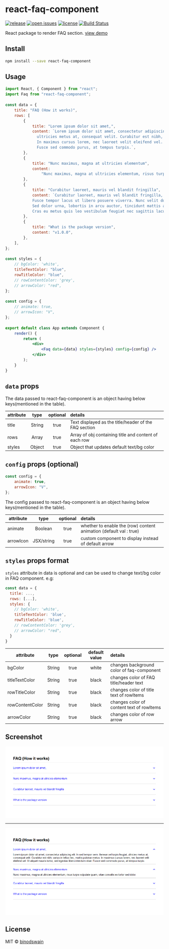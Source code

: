 # react-faq-component

[![release](https://badgen.net/npm/v/react-faq-component)](https://www.npmjs.com/package/react-faq-component)
[![open issues](https://badgen.net/github/open-issues/binodswain/react-faq-component)](https://github.com/binodswain/react-faq-component/issues)
[![license](https://badgen.net/github/license/binodswain/react-faq-component)](https://github.com/binodswain/react-faq-component/blob/master/LICENSE)
[![Build Status](https://travis-ci.com/binodswain/react-faq-component.svg?branch=master)](https://travis-ci.com/binodswain/react-faq-component)

React package to render FAQ section.
[view demo](https://binodswain.github.io/react-faq-component/)

## Install

```bash
npm install --save react-faq-component
```

## Usage

```jsx
import React, { Component } from "react";
import Faq from "react-faq-component";

const data = {
    title: "FAQ (How it works)",
    rows: [
        {
            title: "Lorem ipsum dolor sit amet,",
            content: `Lorem ipsum dolor sit amet, consectetur adipiscing elit. In sed tempor sem. Aenean vel turpis feugiat, 
              ultricies metus at, consequat velit. Curabitur est nibh, varius in tellus nec, mattis pulvinar metus. 
              In maximus cursus lorem, nec laoreet velit eleifend vel. Ut aliquet mauris tortor, sed egestas libero interdum vitae. 
              Fusce sed commodo purus, at tempus turpis.`,
        },
        {
            title: "Nunc maximus, magna at ultricies elementum",
            content:
                "Nunc maximus, magna at ultricies elementum, risus turpis vulputate quam, vitae convallis ex tortor sed dolor.",
        },
        {
            title: "Curabitur laoreet, mauris vel blandit fringilla",
            content: `Curabitur laoreet, mauris vel blandit fringilla, leo elit rhoncus nunc, ac sagittis leo elit vel lorem. 
            Fusce tempor lacus ut libero posuere viverra. Nunc velit dolor, tincidunt at varius vel, laoreet vel quam. 
            Sed dolor urna, lobortis in arcu auctor, tincidunt mattis ante. Vivamus venenatis ultricies nibh in volutpat. 
            Cras eu metus quis leo vestibulum feugiat nec sagittis lacus.Mauris vulputate arcu sed massa euismod dignissim. `,
        },
        {
            title: "What is the package version",
            content: "v1.0.0",
        },
    ],
};

const styles = {
    // bgColor: 'white',
    titleTextColor: "blue",
    rowTitleColor: "blue",
    // rowContentColor: 'grey',
    // arrowColor: "red",
};

const config = {
    // animate: true,
    // arrowIcon: "V",
};

export default class App extends Component {
    render() {
        return (
            <div>
                <Faq data={data} styles={styles} config={config} />
            </div>
        );
    }
}
```

## `data` props

The data passed to react-faq-component is an object having below keys(mentioned in the table).

| attribute |  type  | optional | details                                               |
| --------- | :----: | :------: | :---------------------------------------------------- |
| title     | String |   true   | Text displayed as the title/header of the FAQ section |
| rows      | Array  |   true   | Array of obj containing title and content of each row |
| styles    | Object |   true   | Object that updates default text/bg color             |

## `config` props (optional)

```js
const config = {
    animate: true,
    arrowIcon: "V",
};
```

The config passed to react-faq-component is an object having below keys(mentioned in the table).

| attribute |    type    | optional | details                                                            |
| --------- | :--------: | :------: | :----------------------------------------------------------------- |
| animate   |  Boolean   |   true   | whether to enable the (row) content animation (default val : true) |
| arrowIcon | JSX/string |   true   | custom component to display instead of default arrow               |

## `styles` props format

`styles` attribute in data is optional and can be used to change text/bg color in FAQ component.
e.g:

```js
const data = {
  title: ...,
  rows: [...],
  styles: {
    // bgColor: 'white',
    titleTextColor: 'blue',
    rowTitleColor: 'blue',
    // rowContentColor: 'grey',
    // arrowColor: "red",
  }
}
```

| attribute       |  type  | optional | default value | details                                   |
| --------------- | :----: | :------: | :-----------: | :---------------------------------------- |
| bgColor         | String |   true   |     white     | changes background color of faq-component |
| titleTextColor  | String |   true   |     black     | changes color of FAQ title/header text    |
| rowTitleColor   | String |   true   |     black     | changes color of title text of rowItems   |
| rowContentColor | String |   true   |     black     | changes color of content text of rowItems |
| arrowColor      | String |   true   |     black     | changes color of row arrow                |

## Screenshot

![Screenshot 1](/example/closed.png?raw=true "closed state")

---

![Screenshot 2](/example/expanded.png?raw=true "expanded state")

## License

MIT © [binodswain](https://github.com/binodswain)
